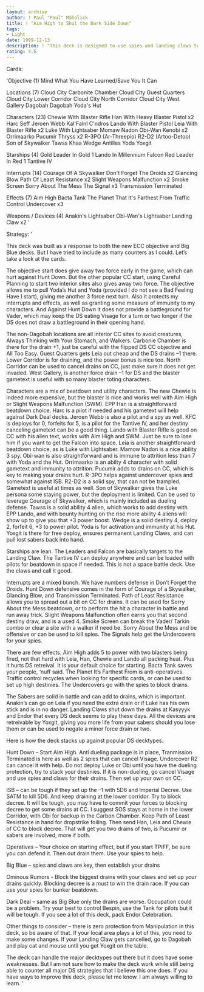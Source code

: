 ```yaml
---
layout: archive
author: ! Paul "Paul" Maholick
title: ! "Aim High to Shut the Dark Side Down"
tags:
- Light
date: 1999-12-13
description: ! "This deck is designed to use spies and landing claws to shut down the opponent’s drains, while scoring damage through drains on CC."
rating: 4.5
---
```

Cards: 

'Objective (1)
Mind What You Have Learned/Save You It Can

Locations (7)
Cloud City Carbonite Chamber
Cloud City Guest Quarters
Cloud City Lower Corridor
Cloud City North Corridor
Cloud City West Gallery
Dagobah
Dagobah Yoda's Hut

Characters (23)
Chewie With Blaster Rifle
Han With Heavy Blaster Pistol  x2
Harc Seff
Jeroen Webb
Kal'Falnl C'ndros
Lando With Blaster Pistol
Leia With Blaster Rifle  x2
Luke With Lightsaber
Momaw Nadon
Obi-Wan Kenobi	x2
Orrimaarko
Pucumir Thryss	x2
R-3PO (Ar-Threepio)
R2-D2 (Artoo-Detoo)
Son of Skywalker
Tawss Khaa
Wedge Antilles
Yoda
Yoxgit

Starships (4)
Gold Leader In Gold 1
Lando In Millennium Falcon
Red Leader In Red 1
Tantive IV

Interrupts (14)
Courage Of A Skywalker
Don't Forget The Droids  x2
Glancing Blow
Path Of Least Resistance  x2
Slight Weapons Malfunction  x2
Smoke Screen
Sorry About The Mess
The Signal  x3
Transmission Terminated

Effects (7)
Aim High
Bacta Tank
The Planet That It's Farthest From
Traffic Control
Undercover  x3

Weapons / Devices (4)
Anakin's Lightsaber
Obi-Wan's Lightsaber
Landing Claw  x2
'

Strategy: '

This deck was built as a response to both the new ECC objective and Big Blue decks.  But I have tried to include as many counters as I could.  Let&#8217;s take a look at the cards.

The objective start does give away two force early in the game, which can hurt against Hunt Down.  But the other popular CC start, using Careful Planning to start two interior sites also gives away two force.  The objective allows me to pull Yoda&#8217;s Hut and Yoda (provided I do not see a Bad Feeling Have I start), giving me another 3 force next turn.  Also it protects my interrupts and effects, as well as granting some measure of immunity to my characters.  And Against Hunt Down it does not provide a battleground for Vader, which may keep the DS eating Visage for a turn or two longer if the DS does not draw a battleground in their opening hand.

The non-Dagobah locations are all interior CC sites to avoid creatures, Always Thinking with Your Stomach, and Walkers.  Carbonie Chamber is there for the drain +1, just be careful with the flipped DS CC objective and All Too Easy.  Guest Quarters gets Leia out cheap and the DS drains &#8211;1 there.  Lower Corridor is for draining, and the power bonus is nice too.  North Corridor can be used to cancel drains on CC, just make sure it does not get invaded.  West Gallery, is another force drain &#8211;1 for DS and the blaster gametext is useful with so many blaster toting characters.

Characters are a mix of beatdown and utility characters.  The new Chewie is indeed more expensive, but the blaster is nice and works well with Aim High or Slight Weapons Malfunction (SWM).  EPP Han is a straightforward beatdown choice.  Harc is a pilot if needed and his gametext will help against Dark Deal decks.  Jeroen Webb is also a pilot and a spy as well.  KFC is deploys for 0, forfeits for 5, is a pilot for the Tantive IV, and her destiny canceling gametext can be a good thing.  Lando with Blaster Rifle is good on CC with his alien text, works with Aim High and SWM.  Just be sure to lose him if you want to get the Falcon into space.	Leia is another straightforward beatdown choice, as is Luke with Lightsaber.  Mamow Nadon is a nice ability 3 spy.  Obi-wan is also straightforward and is immune to attrition less than 7 with Yoda and the Hut.  Orrimaarko is an abilty 4 character with solid gametext and immunity to attrition.  Pucumir adds to drains on CC, which is key to making your drains hurt.  R-3PO helps against undercover spies and somewhat against ISB.  R2-D2 is a solid spy, that can not be trampled.	Gametext is useful at times as well.  Son of Skywalker gives the Luke persona some staying power, but the deployment is limited.  Can be used to leverage Courage of Skywalker, which is mainly included as dueling defense.  Tawss is a solid ability 4 alien, which works to add destiny with EPP Lando, and with bounty hunting on the rise more ability 4 aliens will show up to give you that +3 power boost.  Wedge is a solid destiny 4, deploy 2, forfeit 6, +3 to power pilot.  Yoda is for activation and immunity at his Hut.  Yoxgit is there for free deploy, ensures permanent Landing Claws, and can pull lost sabers back into hand.

Starships are lean.  The Leaders and Falcon are basically targets to the Landing Claw.	The Tantive IV can deploy anywhere and can be loaded with pilots for beatdown in space if needed.  This is not a space battle deck.  Use the claws and call it good.

Interrupts are a mixed bunch.  We have numbers defense in Don&#8217;t Forget the Droids.  Hunt Down defensive comes in the form of Courage of a Skywalker, Glancing Blow, and Transmission Terminated.  Path of Least Resistance allows you to spread out a bit on CC for drains.  It can be used for Sorry About the Mess beatdown, or to perform the hit a character in battle and run away trick.  Slight Weapons Malfunction often earns you that second destiny draw, and is a used 4.  Smoke Screen can break the Vader/ Tarkin combo or clear a site with a walker if need be.  Sorry About the Mess and be offensive or can be used to kill spies.	The Signals help get the Undercovers for your spies.

There are few effects.	Aim High adds 5 to power with two blasters being fired, not that hard with Leia, Han, Chewie and Lando all packing heat.  Plus it hurts DS retreival.	It is your default choice for starting.  Bacta Tank saves your people, &#8216;nuff said.  The Planet It&#8217;s Farthest From is anti-operatives.  Traffic control recycles when looking for specific cards, or can be used to set up high destinies.  The Undercovers go with the spies to block drains.

The Sabers are solid in battle and can add to drains, which is important.  Anakin&#8217;s can go on Leia if you need the extra drain or if Luke has his own stick and is in no danger.  Landing Claws shut down the drains at Kasyyyk and Endor that every DS deck seems to play these days.  All the devices are retreivable by Yoxgit, giving you more life from your sabers should you lose them or can be used to negate a minor force drain or two.

Here is how the deck stacks up against popular DS decktypes.

Hunt Down &#8211; Start Aim High.  Anti dueling package is in place, Tranmission Terminated is here as well as 2 spies that can cancel Visage.  Undercover R2 can cancel it with help.  Do not deploy Luke or Obi until you have the dueling protection, try to stack your destinies.  If it is non-dueling, go cancel Visage and use spies and claws for their drains.  Then set up your own on CC.

ISB &#8211; can be tough if they set up the &#8211;1 with 5D6 and Imperial Decree.  Use SATM to kill 5D6. And keep draining at the lower corridor.  Try to block decree.  It will be tough, you may have to commit your forces to blocking decree to get some drains at CC.  I suggest SOS stays at home in the lower Corridor, with Obi for backup in the Carbon Chamber.  Keep Path of Least Resistance in hand for dropstrike foiling.  Then send Han, Leia and Chewie of CC to block decree.  That will get you two drains of two, is Pucumir or sabers are involved, more if both.

Operatives &#8211; Your choice on starting effect, but if you start TPIFF, be sure you can defend it.  Then out drain them.  Use your spies to help.

Big Blue &#8211; spies and claws are key, then establish your drains

Ominous Rumors -  Block the biggest drains with your claws and set up your drains quickly.  Blocking decree is a must to win the drain race.  If you can use your spies for bunker beatdown.

Dark Deal &#8211; same as Big Blue only the drains are worse.  Occupation could be a problem.  Try your best to control Bespin, use the Tank for pilots but it will be tough.  If you see a lot of this deck, pack Endor Celebration.

Other things to consider &#8211; there is zero protection from Manipulation in this deck, so be aware of that.  If your local area plays a lot of this, you need to make some changes.  If your Landing Claw gets cancelled, go to Dagobah and play cat and mouse until you get Yoxgit on the table.

The deck can handle the major decktypes out there but it does have some weaknesses.  But I am not sure how to make the deck work while still being able to counter all major DS strategies that I believe this one does.  If you have ways to improve this deck, please let me know.  I am always willing to learn.
'